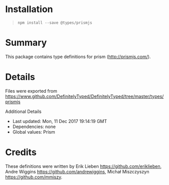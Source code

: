 # Installation
> `npm install --save @types/prismjs`

# Summary
This package contains type definitions for prism (http://prismjs.com/).

# Details
Files were exported from https://www.github.com/DefinitelyTyped/DefinitelyTyped/tree/master/types/prismjs

Additional Details
 * Last updated: Mon, 11 Dec 2017 19:14:19 GMT
 * Dependencies: none
 * Global values: Prism

# Credits
These definitions were written by Erik Lieben <https://github.com/eriklieben>, Andre Wiggins <https://github.com/andrewiggins>, Michał Miszczyszyn <https://github.com/mmiszy>.
